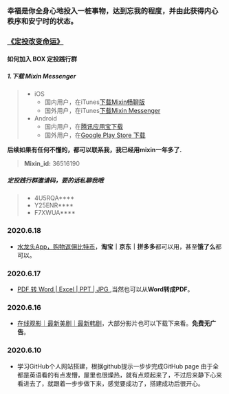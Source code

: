 ### 幸福是你全身心地投入一桩事物，达到忘我的程度，并由此获得内心秩序和安宁时的状态。

### [《定投改变命运》](https://ri.firesbox.com/#/cn/)

#### 如何加入 BOX 定投践行群
##### 1.下载 Mixin Messenger

> * iOS
>   * 国内用户，在iTunes[下载Mixin畅聊版](https://apps.apple.com/cn/app/mixin-%E5%AF%86%E4%BF%A1%E7%95%85%E8%81%8A%E7%89%88/id1457938019)
>   * 国外用户，在iTunes[下载Mixin Messenger](https://apps.apple.com/app/mixin/id1322324266)
> * Android
>   * 国内用户，在[腾讯应用宝下载](https://a.app.qq.com/o/simple.jsp?pkgname=one.mixin.messenger)
>   * 国外用户，在[Google Play Store 下载](https://play.google.com/store/apps/details?id=one.mixin.messenger)

**后续如果有任何不懂的，都可以联系我，我已经用mixin一年多了.**

> **Mixin_id:** 36516190

##### 定投践行群邀请码，要的话私聊我哦
> * 4U5RQA****
> * Y25ENR****
> * F7XWUA****

### 2020.6.18
* [水龙头App，购物返佣比特币](https://app.exinearn.com/invite/6QQAQJ?source=link)，**淘宝｜京东｜拼多多**都可以用，甚至**饿了么**都可以。


### 2020.6.17
* [PDF 转 Word | Excel | PPT | JPG ](https://smallpdf.com/cn/pdf-to-jpg),当然也可以从**Word转成PDF**。


### 2020.6.16

* [在线观影｜最新美剧｜最新韩剧](https://www.zxzj.me/)，大部分影片也可以下载下来看。**免费无广告**。

### 2020.6.10
* 学习GitHub个人网站搭建，根据github提示一步步完成GitHub page 由于全都是英语看的有点发懵，屋里也很燥热，就有点烦起来了，不过后来静下心来看进去了，就跟着一步步做下来，感觉要成功了，搭建成功后很开心。


